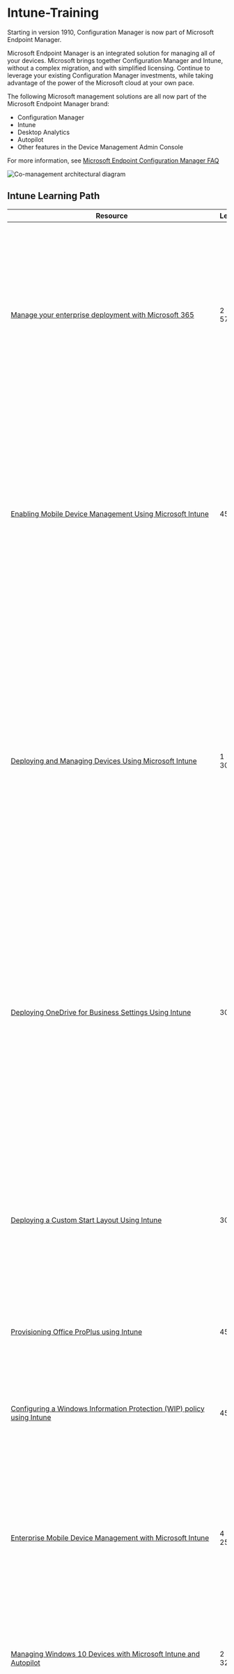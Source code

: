 # Intune-Training

Starting in version 1910, Configuration Manager is now part of Microsoft Endpoint Manager.

Microsoft Endpoint Manager is an integrated solution for managing all of your devices. Microsoft brings together Configuration Manager and Intune, without a complex migration, and with simplified licensing. Continue to leverage your existing Configuration Manager investments, while taking advantage of the power of the Microsoft cloud at your own pace.

The following Microsoft management solutions are all now part of the Microsoft Endpoint Manager brand:

* Configuration Manager
* Intune
* Desktop Analytics
* Autopilot
* Other features in the Device Management Admin Console

For more information, see [Microsoft Endpoint Configuration Manager FAQ](https://docs.microsoft.com/en-us/mem/configmgr/core/understand/microsoft-endpoint-manager-faq)

<p><img align="center" src="https://github.com/msandfor/Intune-Training/blob/main/assets/co-management-overview.svg" alt="Co-management architectural diagram"></p>
<p align="center"></p>


## Intune Learning Path
| Resource | Length | Training Type | Summary |
|---|---|---|------|
| [Manage your enterprise deployment with Microsoft 365](https://docs.microsoft.com/en-us/learn/paths/manage-enterprise-deployment-m365/) | 2 hr 57 min | Learning Path (6 Modules) | Manage your enterprise deployment with modern tools from Microsoft 365. Empower your users and IT to benefit from the easy deployment and productivity enhancements from Windows 10, while still maintaining your standards for security and manageability. This learning path can help you prepare for the Microsoft 365 Certified: Modern Desktop Administrator Associate certification. |
| [Enabling Mobile Device Management Using Microsoft Intune](https://mslearningcampus.com/CourseAssignment/692434) | 45 min | Lab | In this lab, you will enable mobile device management (MDM) using Microsoft Intune. First, you will configure Microsoft Intune as the authority for MDM. Next, you will configure Intune management auto-enrollment for Azure Active Directory (Azure AD) joined devices. Finally, you will verify auto-enrollment of devices by joining a device to the Azure AD domain, and then viewing the device management status in the Microsoft 365 Device Management portal. |
| [Deploying and Managing Devices Using Microsoft Intune](https://mslearningcampus.com/CourseAssignment/692437) | 1 hr 30 min | Lab | In this lab, you will sign up for Office 365 and EMS trial subscriptions, and then you will enable Mobile Device Management (MDM) in Azure AD and enroll devices into Intune management. Next, you will configure corporate branding and Azure AD access, and then you will configure Intune compliance policies to ensure and track device compliance. Finally, you will create device management profiles to configure device features and settings to align with corporate policies, and then you will deploy and configure apps on devices and automate the deployment of devices and apps using Windows Autopilot. |
| [Deploying OneDrive for Business Settings Using Intune](https://mslearningcampus.com/CourseAssignment/692440) | 30 min | Lab | Microsoft Intune provides flexible and powerful management capabilities. In this lab, you will add PowerShell scripts that will automatically configure settings when devices are enrolled in mobile device management (MDM). First, you will add two PowerShell script policy objects that collectively will configure OneDrive for Business. Next, you will enroll a device into MDM. Finally, you will verify the automatic configuration of OneDrive for Business.|
| [Deploying a Custom Start Layout Using Intune](https://mslearningcampus.com/CourseAssignment/692441) | 30 min | Lab | In this lab, you will perform essential device management tasks using Microsoft Intune. First, you will create a custom start layout, and then you will export it to an XML file. Next, you will use the XML file to create a policy to configure the Start menu when a device enrolls in mobile device management (MDM). Finally, you will enroll a Windows 10 device into management, and then you will review the effect of the policy.|
| [Provisioning Office ProPlus using Intune](https://mslearningcampus.com/CourseAssignment/692442) | 45 min | Lab | This lab is under development and will be released soon.|
| [Configuring a Windows Information Protection (WIP) policy using Intune](https://mslearningcampus.com/CourseAssignment/692443) | 45 min | Lab | sIn this lab, you will learn how to create a Windows Information Protection (WIP) policy using Microsoft Intune. First, you will create a WIP policy, and then you will assign it to a group. Next, you will enroll a Windows 10 device into MDM. Finally, you will verify the enforcement of the policy |
| [Enterprise Mobile Device Management with Microsoft Intune](https://serviceshub.microsoft.com/catalog/docs/edu/enterprise-mobile-device-management-en-US/0e133125-514e-4678-bfe5-84d281d1f4ca) | 4 hr 25 min | Learning Path (9 Modules) | The Learning Path addresses the specific needs within the customer environment in terms of Enterprise Mobile Device Management (MDM), organizational constraints and processes/operational infrastructure architectures and business solutions.|
| [Managing Windows 10 Devices with Microsoft Intune and Autopilot](https://serviceshub.microsoft.com/catalog/docs/edu/windows-client-modern-pc-management-en-US/0e133125-514e-4678-bfe5-84d281d1f4ca) | 2 hr 32 min | Learning Path (8 Modules) | This Learning Path provides you with knowledge and vision of Modern PC management and Modern Workplace to enable a truly modern IT environment. You will also learn a simple way to deploy, manage, and secure Windows 10 using features included in Microsoft 365.|
| [Windows 10 Client: Windows Store for Business Management Tool Integration](https://mslearningcampus.com/CourseAssignment/692446) | 9 min | On-Demand Video | Demonstrate how the Windows Store for Business can be integrated with existing management tools such as Microsoft Intune|
| [Creating a Device Configuration Profile
45m](https://mslearningcampus.com/CourseAssignment/692447) | 45 min | Lab | In this lab, you will create a profile that will manage device configuration using Microsoft Intune. First, you will create a device configuration profile in which you will create a configuration profile for Windows 10 devices. Next, you will assign the configuration profile to an Azure Active Directory (Azure AD) security group. Finally, you will enroll a Windows 10 device in Intune, and then you will review the effect of the implementation of the configuration profile on the local device.|
| [Configuring a Dynamic Device Restriction Profile](https://mslearningcampus.com/CourseAssignment/692448) | 45 min | Lab | In this lab, you will configure a dynamic device configuration profile. First, you will use Microsoft Intune to create a device configuration profile in which you will create a device restriction policy to change the camera privacy settings based on the network location of the device. Next, you will assign this profile to all managed devices in your organization. Finally, you will verify the change in the camera privacy setting of the device as it moves from one network to another.|
| [Windows 10 Client: The MDM World](https://mslearningcampus.com/CourseAssignment/692449) | 17 min | On-Demand Video |This lesson introduces the concept of Modern Management in Windows 10. Focusing on modern methods to manage Windows 10 in an enterprise such as Mobile Device Management (MDM).|
| [Windows 10 Client: Inside Windows 10 MDM](https://mslearningcampus.com/CourseAssignment/692450) | 21 min | On-Demand Video | This lesson provides an overview of the internal architecture of Windows 10 and how it allows the OS to be managed via MDM Solutions. It also touches on MDM Logging.|
| [Title](https://mslearningcampus.com/CourseAssignment/692451) | 4 min | On-Demand Video | This lesson outlines the changes between traditional desktop environments in contrast with the way users expect to work today - by two of my favourite Australian Engineers|
| [Manage Windows 10 in your organization - transitioning to modern management](https://docs.microsoft.com/en-us/windows/client-management/manage-windows-10-in-your-organization-modern-management) | 9 min | Documentation | Use of personal devices for work, as well as employees working outside the office, may be changing how your organization manages devices. Certain parts of your organization might require deep, granular control over devices, while other parts might seek lighter, scenario-based management that empowers the modern workforce|
| [Provisioning packages for Windows 10](https://docs.microsoft.com/en-us/windows/configuration/provisioning-packages/provisioning-packages) | 6 min | Documentation | Windows provisioning makes it easy for IT administrators to configure end-user devices without imaging. Using Windows provisioning, an IT administrator can easily specify desired configuration and settings required to enroll the devices into management and then apply that configuration to target devices in a matter of minutes|
| [Introduction to Microsoft Endpoint Manager](https://docs.microsoft.com/en-us/mem/configmgr/core/understand/introduction) | 3 min | Documentation | Microsoft Endpoint Manager is an integrated solution for managing all of your devices. Microsoft brings together Configuration Manager and Intune, without a complex migration, and with simplified licensing.|
| [What is co-management?](https://docs.microsoft.com/en-us/mem/configmgr/comanage/overview) | 4 min | Documentation | Co-management is one of the primary ways to attach your existing Configuration Manager deployment to the Microsoft 365 cloud. It helps you unlock additional cloud-powered capabilities like conditional access. Co-management enables you to concurrently manage Windows 10 devices by using both Configuration Manager and Microsoft Intune. It lets you cloud-attach your existing investment in Configuration Manager by adding new functionality. By using co-management, you have the flexibility to use the technology solution that works best for your organization |
| [Title](link) | length | type | summary|
| [Title](link) | length | type | summary|
| [Title](link) | length | type | summary|
| [Title](link) | length | type | summary|
| [Title](link) | length | type | summary|

